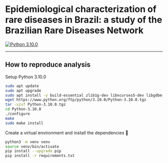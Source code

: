 # Epidemiological characterization of rare diseases in Brazil: a study of the Brazilian Rare Diseases Network
[![Python 3.10.0](https://img.shields.io/badge/python-3.10.0-blue.svg)](https://www.python.org/downloads/release/python-3100/)

--- 


## How to reproduce analysis
Setup Python 3.10.0
```bash
sudo apt update
sudo apt upgrade
sudo apt install -y build-essential zlib1g-dev libncurses5-dev libgdbm-dev libnss3-dev libssl-dev libreadline-dev libffi-dev libsqlite3-dev wget libbz2-dev
wget https://www.python.org/ftp/python/3.10.0/Python-3.10.0.tgz
tar -xzvf Python-3.10.0.tgz
cd Python-3.10.0
./configure
make
sudo make install
```
Create a virtual environment and install the dependencies :tada: 
```bash
python3 -m venv venv
source venv/bin/activate
pip install --upgrade pip
pip install -r requirements.txt
```
